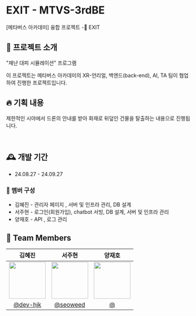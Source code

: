 # EXIT - MTVS-3rdBE
[메타버스 아카데미] 융합 프로젝트 -🚨 EXIT <br>

## 💫 프로젝트 소개 ##
"재난 대피 시뮬레이션" 프로그램 <p>
이 프로젝트는 메타버스 아카데미의 XR-언리얼, 백엔드(back-end), AI, TA 팀이 협업하여 진행한 프로젝트입니다. <br>


## 🔥 기획 내용 ##
제한적인 시야에서 드론의 안내를 받아 화재로 뒤덮인 건물을 탈출하는 내용으로 진행됩니다.<p><br>

## 🕰️ 개발 기간 
* 24.08.27 - 24.09.27

### 🐣 멤버 구성 
- 김혜진 - 관리자 페이지 , 서버 및 인프라 관리, DB 설계 
- 서주현 - 로그인(회원가입), chatbot 서빙, DB 설계, 서버 및 인프라 관리 
- 양재호 - API , 로그 관리 


## :busts_in_silhouette: Team Members ##

|                                               김혜진                                              |                                               서주현                                               |                                         양재호                                               |                                           
|:-----------------------------------------------------------------------------------------------:|:-----------------------------------------------------------------------------------------------:  |:------------------------------------------------------------------------------------------------:|
| <img src = "https://avatars.githubusercontent.com/u/173024446?v=4" width = "100" height = "100"> | <img src = "https://avatars.githubusercontent.com/u/129758184?v=4" width = "100" height = "100"> | <img src = "" width = "100" height = "100"> | 
|                            [@dev-hjk](https://github.com/dev-hjk)                               |                           [@seoweed](https://github.com/seoweed)                                  |                             [@]()                             |           
